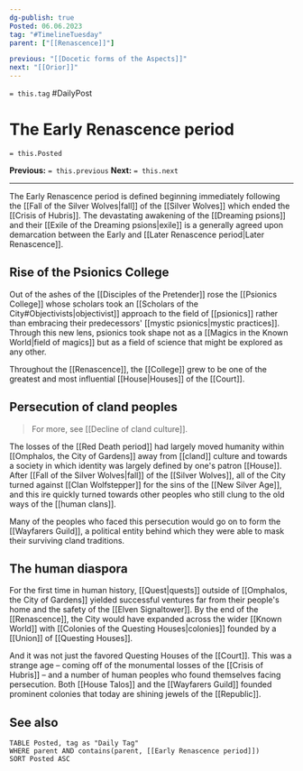 ```yaml
---
dg-publish: true
Posted: 06.06.2023
tag: "#TimelineTuesday"
parent: ["[[Renascence]]"]

previous: "[[Docetic forms of the Aspects]]"
next: "[[Orior]]"
---
```

`= this.tag` #DailyPost 
# The Early Renascence period
`= this.Posted`

**Previous:** `= this.previous`
**Next:** `= this.next`

---

The Early Renascence period is defined beginning immediately following the [[Fall of the Silver Wolves|fall]] of the [[Silver Wolves]] which ended the [[Crisis of Hubris]]. The devastating awakening of the [[Dreaming psions]] and their [[Exile of the Dreaming psions|exile]] is a generally agreed upon demarcation between the Early and [[Later Renascence period|Later Renascence]].

## Rise of the Psionics College

Out of the ashes of the [[Disciples of the Pretender]] rose the [[Psionics College]] whose scholars took an [[Scholars of the City#Objectivists|objectivist]] approach to the field of [[psionics]] rather than embracing their predecessors' [[mystic psionics|mystic practices]]. Through this new lens, psionics took shape not as a [[Magics in the Known World|field of magics]] but as a field of science that might be explored as any other.

Throughout the [[Renascence]], the [[College]] grew to be one of the greatest and most influential [[House|Houses]] of the [[Court]].

## Persecution of cland peoples

> For more, see [[Decline of cland culture]].

The losses of the [[Red Death period]] had largely moved humanity within [[Omphalos, the City of Gardens]] away from [[cland]] culture and towards a society in which identity was largely defined by one's patron [[House]]. After [[Fall of the Silver Wolves|fall]] of the [[Silver Wolves]], all of the City turned against [[Clan Wolfstepper]] for the sins of the [[New Silver Age]], and this ire quickly turned towards other peoples who still clung to the old ways of the [[human clans]].

Many of the peoples who faced this persecution would go on to form the [[Wayfarers Guild]], a political entity behind which they were able to mask their surviving cland traditions.

## The human diaspora

For the first time in human history, [[Quest|quests]] outside of [[Omphalos, the City of Gardens]] yielded successful ventures far from their people's home and the safety of the [[Elven Signaltower]]. By the end of the [[Renascence]], the City would have expanded across the wider [[Known World]] with [[Colonies of the Questing Houses|colonies]] founded by a [[Union]] of [[Questing Houses]].

And it was not just the favored Questing Houses of the [[Court]]. This was a strange age – coming off of the monumental losses of the [[Crisis of Hubris]] – and a number of human peoples who found themselves facing persecution. Both [[House Talos]] and the [[Wayfarers Guild]] founded prominent colonies that today are shining jewels of the [[Republic]].

## See also

```dataview
TABLE Posted, tag as "Daily Tag"
WHERE parent AND contains(parent, [[Early Renascence period]])
SORT Posted ASC
```